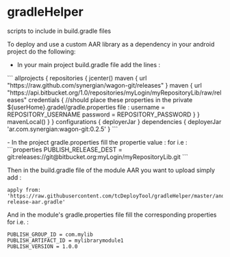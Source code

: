 # gradleHelper
scripts to include in build.gradle files

To deploy and use a custom AAR library as a dependency in your android project do the following:
-	In your main project build.gradle file add the lines :
<P>
```
allprojects {
    repositories {
        jcenter()
        maven {
            url "https://raw.github.com/synergian/wagon-git/releases"
        }
        maven {
            url "https://api.bitbucket.org/1.0/repositories/myLogin/myRepositoryLib/raw/releases"
            credentials {  //should place these properties in the private ${userHome}.gradel/gradle.properties file :
                username = REPOSITORY_USERNAME
                password = REPOSITORY_PASSWORD
            }
        }
        mavenLocal()
    }
}
configurations {
    deployerJar
}
dependencies {
    deployerJar 'ar.com.synergian:wagon-git:0.2.5'
}
```
</P>
- In the project  gradle.properties fill the propertie value : for i.e :
```properties 
PUBLISH_RELEASE_DEST = git:releases://git@bitbucket.org:myLogin/myRepositoryLib.git
```
 
Then in the build.gradle file of the module AAR  you want to upload simply add :
```
apply from: 'https://raw.githubusercontent.com/tcDeployTool/gradleHelper/master/android-release-aar.gradle'
```

And in the module's gradle.properties file fill the corresponding properties for i.e. :
```properties
PUBLISH_GROUP_ID = com.mylib
PUBLISH_ARTIFACT_ID = mylibrarymodule1
PUBLISH_VERSION = 1.0.0
```

